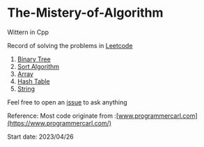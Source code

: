# The-Mistery-of-Algorithm
Wittern in Cpp

Record of solving the problems in [Leetcode](https://leetcode.cn/problemset/all/)

1. [Binary Tree](https://github.com/Raozey/The-Mistery-of-Algorithm/tree/main/Binary%20tree)
2. [Sort Algorithm](https://github.com/Raozey/The-Mistery-of-Algorithm/tree/main/Sort)
3. [Array](https://github.com/Raozey/The-Mistery-of-Algorithm/tree/main/Array)
4. [Hash Table](https://github.com/Raozey/The-Mistery-of-Algorithm/tree/main/Hash%20table)
5. [String](https://github.com/Raozey/The-Mistery-of-Algorithm/tree/main/String)

Feel free to open an [issue](https://github.com/Raozey/The-Mistery-of-Algorithm/issues/new) to ask anything

Reference:
Most code originate from :[www.programmercarl.com](https://www.programmercarl.com/)



Start date: 2023/04/26
